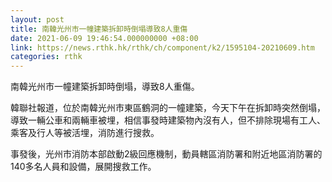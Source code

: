 ```yaml
---
layout: post
title: 南韓光州市一幢建築拆卸時倒塌導致8人重傷
date: 2021-06-09 19:46:54.000000000 +08:00
link: https://news.rthk.hk/rthk/ch/component/k2/1595104-20210609.htm
categories: rthk
---
```


南韓光州市一幢建築拆卸時倒塌，導致8人重傷。

韓聯社報道，位於南韓光州市東區鶴洞的一幢建築，今天下午在拆卸時突然倒塌，導致一輛公車和兩輛車被埋，相信事發時建築物內沒有人，但不排除現場有工人、乘客及行人等被活埋，消防進行搜救。

事發後，光州市消防本部啟動2級回應機制，動員轄區消防署和附近地區消防署的140多名人員和設備，展開搜救工作。
